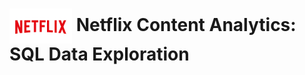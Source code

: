<h1>
  <img src="https://github.com/Injamam001/sql_project_netflix/blob/main/logo.png" width="100" style="vertical-align: middle;"/>  Netflix Content Analytics: SQL Data Exploration
</h1>



